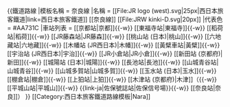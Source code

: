 {{鐵道路線
|模板名稱 = 奈良線
|名稱 = [[File:JR logo (west).svg|25px|西日本旅客鐵道|link=西日本旅客鐵道]] [[奈良線]] [[File:JRW kinki-D.svg|20px]]
|代表色 = #AA731C
|車站列表 = [[京都站|京都]]{{-w}} [[東福寺站|東福寺]]{{-w}} [[稻荷站|稻荷]]{{-w}} [[JR藤森站|JR藤森]]{{-w}} [[桃山站 (日本)|桃山]]{{-w}} [[六地藏站|六地藏]]{{-w}} [[木幡站 (JR西日本)|木幡]]{{-w}} [[黃檗車站|黃檗]]{{-w}} [[宇治站 (JR西日本)|宇治]]{{-w}} [[JR小倉站|JR小倉]]{{-w}} [[新田站 (京都府)|新田]]{{-w}} [[城陽站 (日本)|城陽]]{{-w}} [[長池站|長池]]{{-w}} [[山城青谷站|山城青谷]]{{-w}} [[山城多賀站|山城多賀]]{{-w}} [[玉水站 (日本)|玉水]]{{-w}} [[棚倉站|棚倉]]{{-w}} [[上狛站|上狛]]{{-w}} [[木津站 (京都府)|木津]]（{{-w}} [[平城山站|平城山]]{{-w}} {{link-ja|佐保號誌站|佐保信号場}}{{-w}} [[奈良站|奈良]]）
}}<noinclude>
[[Category:西日本旅客鐵道路線模板|Nara]]
</noinclude>